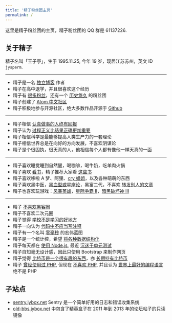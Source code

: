 ```yaml
---
title: '精子粉丝团主页'
permalink: /
---
```


这里是精子粉丝团的主页，精子粉丝团的 QQ 群是 61137226.

## 关于精子
精子名叫「王子亭」，生于 1995.11.25, 今年 19 岁，现居江苏苏州，英文 ID `jysperm`.

- - - -

* 精子是一名 [独立博客](https://jysperm.me) 作者
* 精子在高中退学，并且很喜欢这个经历
* 精子有 [很多粉丝](/members)，还有一个 [历史悠久](/history) 的粉丝团
* 精子创建了 [Atom 中文社区](http://atom-china.org)
* 精子积极地参与开源社区，绝大多数作品开源于 [Github](https://github.com/jysperm)

- - - -

* 精子相信 [认真做事的人终有回报](https://jysperm.me/2014/06/1660)
* 精子认为 [过程正义比结果正确更加重要](https://jysperm.me/2012/06/505)
* 精子相信科学是最能够提高人类生产力的一套理论
* 精子相信世界总是在向好的方向发展，不喜欢阴谋论
* 精子是个很固执，很天真的人，他相信每个人都有像他一样天真的一面

- - - -

* 精子喜欢睡觉睡到自然醒，喝咖啡，喝牛奶，吃羊肉火锅
* 精子喜欢 [看书](http://book.douban.com/people/jyprince/collect)，精子推荐大家看 [这些书](https://jysperm.me/booklist)
* 精子喜欢哆啦 A 梦、阿狸、[cry 姐姐](http://www.guokr.com/i/1872381934/)，以及各种萌萌的东西
* 精子喜欢黑中医，[黑血型或星座论](https://jysperm.me/2012/06/518)，黑富二代，不喜欢 [转发别人的文章](https://jysperm.me/2012/08/545)
* 精子也喜欢玩游戏：[风暴英雄](http://fb.tuwan.com/fblx/personal.html?playername=%E7%B2%BE%E8%8B%B1%E7%8E%8B%E5%AD%90%235202)，[星际争霸 Ⅱ](http://www.battlenet.com.cn/sc2/zh/profile/2652667/1/%E7%B2%BE%E8%8B%B1%E7%8E%8B%E5%AD%90/)，[暗黑破坏神 Ⅲ](http://tw.battle.net/d3/zh/profile/%E7%8E%8B%E5%AD%90%E4%BA%AD-3125/hero/29124274)

- - - -

* 精子 [不喜欢黑客圈](https://jysperm.me/tag/hacker)
* 精子不喜欢二次元圈
* 精子觉得 [学校不是学习的好地方](https://jysperm.me/2014/02/1493)
* 精子一向认为 [代码中不应当写注释](https://jysperm.me/2014/07/1750)
* 精子有一个名叫 [零毫秒](https://jysperm.me/2014/01/1454) 的宏伟蓝图
* 精子是一个统计控，希望 [将各种数据结构化](https://github.com/jysperm/meta)
* 精子每天都在 [使用 Node.js](https://jysperm.me/2014/10/1866), 最近 [沉迷于单元测试](https://jysperm.me/2015/01/1976)
* 精子自知毫无设计感，因此只使用 Bootstrap 来制作网页
* 精子觉得 [比特币是一个很有趣的东西](https://jysperm.me/2013/12/1411)，亦 [长期持有比特币](https://blockchain.info/address/13v2BTCMZMHg5v87susgg86HFZqXERuwUd)
* 精子 [曾经使用过 PHP](http://blog.segmentfault.com/jysperm/1190000000403307), 但现在 [不喜欢 PHP](https://jysperm.me/2015/01/1992/), 并且认为 [世界上最好的编程语言](https://jysperm.me/2014/01/1468) 绝不是 PHP

## 子站点

* [sentry.jybox.net](http://sentry.jybox.net) Sentry 是一个简单好用的日志和错误收集系统
* [old-bbs.jybox.net](https://old-bbs.jybox.net) 中包含了精英盒子在 2011 年到 2013 年的论坛帖子的只读镜像
